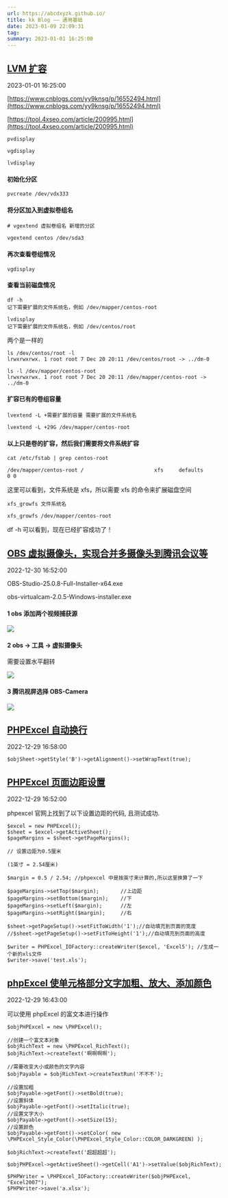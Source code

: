 ```yaml
---
url: https://abcdxyzk.github.io/
title: kk Blog —— 通用基础
date: 2023-01-09 22:09:31
tag: 
summary: 2023-01-01 16:25:00
---
```

## [LVM 扩容](https://abcdxyzk.github.io/blog/2023/01/01/lvm-extend/)

2023-01-01 16:25:00

[https://www.cnblogs.com/yy9knsg/p/16552494.html](https://www.cnblogs.com/yy9knsg/p/16552494.html)

[https://tool.4xseo.com/article/200995.html](https://tool.4xseo.com/article/200995.html)

```
pvdisplay

vgdisplay

lvdisplay
```

#### 初始化分区

```
pvcreate /dev/vdx333
```

#### 将分区加入到虚拟卷组名

```
# vgextend 虚拟卷组名 新增的分区

vgextend centos /dev/sda3
```

#### 再次查看卷组情况

```
vgdisplay
```

#### 查看当前磁盘情况

```
df -h
记下需要扩展的文件系统名，例如 /dev/mapper/centos-root

lvdisplay
记下需要扩展的文件系统名，例如 /dev/centos/root
```

两个是一样的

```
ls /dev/centos/root -l
lrwxrwxrwx. 1 root root 7 Dec 20 20:11 /dev/centos/root -> ../dm-0

ls -l /dev/mapper/centos-root 
lrwxrwxrwx. 1 root root 7 Dec 20 20:11 /dev/mapper/centos-root -> ../dm-0
```

#### 扩容已有的卷组容量

```
lvextend -L +需要扩展的容量 需要扩展的文件系统名 

lvextend -L +29G /dev/mapper/centos-root
```

#### 以上只是卷的扩容，然后我们需要将文件系统扩容

```
cat /etc/fstab | grep centos-root

/dev/mapper/centos-root /                       xfs     defaults        0 0
```

这里可以看到，文件系统是 xfs，所以需要 xfs 的命令来扩展磁盘空间

```
xfs_growfs 文件系统名

xfs_growfs /dev/mapper/centos-root
```

df -h 可以看到，现在已经扩容成功了！

## [OBS 虚拟摄像头，实现合并多摄像头到腾讯会议等](https://abcdxyzk.github.io/blog/2022/12/30/base-obs/)

2022-12-30 16:52:00

OBS-Studio-25.0.8-Full-Installer-x64.exe

obs-virtualcam-2.0.5-Windows-installer.exe

#### 1 obs 添加两个视频捕获源

![](https://abcdxyzk.github.io/images/system/20221230-1.png)

#### 2 obs -> 工具 -> 虚拟摄像头

需要设置水平翻转

![](https://abcdxyzk.github.io/images/system/20221230-2.png)

#### 3 腾讯视屏选择 OBS-Camera

![](https://abcdxyzk.github.io/images/system/20221230-3.png)

## [PHPExcel 自动换行](https://abcdxyzk.github.io/blog/2022/12/29/lang-php-wrap/)

2022-12-29 16:58:00

```
$objSheet->getStyle('B')->getAlignment()->setWrapText(true);
```

## [PHPExcel 页面边距设置](https://abcdxyzk.github.io/blog/2022/12/29/lang-php-margin/)

2022-12-29 16:52:00

phpexcel 官网上找到了以下设置边距的代码, 且测试成功.

```
$excel = new PHPExcel(); 
$sheet = $excel->getActiveSheet(); 
$pageMargins = $sheet->getPageMargins(); 

// 设置边距为0.5厘米

(1英寸 = 2.54厘米)

$margin = 0.5 / 2.54; //phpexcel 中是按英寸来计算的,所以这里换算了一下 

$pageMargins->setTop($margin);       //上边距 
$pageMargins->setBottom($margin);    //下 
$pageMargins->setLeft($margin);      //左 
$pageMargins->setRight($margin);     //右 

$sheet->getPageSetup()->setFitToWidth('1');//自动填充到页面的宽度 
//$sheet->getPageSetup()->setFitToHeight('1');//自动填充到页面的高度 

$writer = PHPExcel_IOFactory::createWriter($excel, 'Excel5'); //生成一个新的xls文件 
$writer->save('test.xls');
```

## [phpExcel 使单元格部分文字加粗、放大、添加颜色](https://abcdxyzk.github.io/blog/2022/12/29/lang-php-richtext/)

2022-12-29 16:43:00

可以使用 phpExcel 的富文本进行操作

```
$objPHPExcel = new \PHPExcel();

//创建一个富文本对象 
$objRichText = new \PHPExcel_RichText(); 
$objRichText->createText('啊啊啊啊'); 

//需要改变大小或颜色的文字内容 
$objPayable = $objRichText->createTextRun('不不不'); 

//设置加粗
$objPayable->getFont()->setBold(true);
//设置斜体
$objPayable->getFont()->setItalic(true);
//设置文字大小
$objPayable->getFont()->setSize(15);
//设置颜色
$objPayable->getFont()->setColor( new \PHPExcel_Style_Color(\PHPExcel_Style_Color::COLOR_DARKGREEN) );

$objRichText->createText('超超超超');

$objPHPExcel->getActiveSheet()->getCell('A1')->setValue($objRichText);

$PHPWriter = \PHPExcel_IOFactory::createWriter($objPHPExcel, "Excel2007");
$PHPWriter->save('a.xlsx');
```